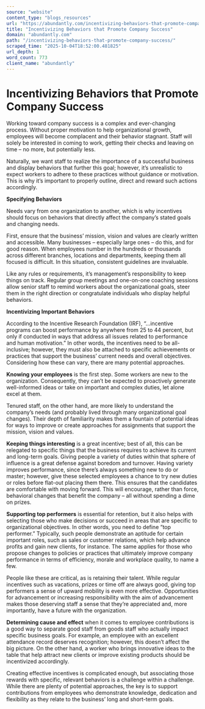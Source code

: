 ```yaml
---
source: "website"
content_type: "blogs_resources"
url: "https://abundantly.com/incentivizing-behaviors-that-promote-company-success/"
title: "Incentivizing Behaviors that Promote Company Success"
domain: "abundantly.com"
path: "/incentivizing-behaviors-that-promote-company-success/"
scraped_time: "2025-10-04T18:52:00.481825"
url_depth: 1
word_count: 773
client_name: "abundantly"
---
```


# Incentivizing Behaviors that Promote Company Success

Working toward company success is a complex and ever-changing process. Without proper motivation to help organizational growth, employees will become complacent and their behavior stagnant. Staff will solely be interested in coming to work, getting their checks and leaving on time – no more, but potentially less.

Naturally, we want staff to realize the importance of a successful business and display behaviors that further this goal; however, it’s unrealistic to expect workers to adhere to these practices without guidance or motivation. This is why it’s important to properly outline, direct and reward such actions accordingly.

**Specifying Behaviors**

Needs vary from one organization to another, which is why incentives should focus on behaviors that directly affect the company’s stated goals and changing needs.

First, ensure that the business’ mission, vision and values are clearly written and accessible. Many businesses – especially large ones – do this, and for good reason. When employees number in the hundreds or thousands across different branches, locations and departments, keeping them all focused is difficult. In this situation, consistent guidelines are invaluable.

Like any rules or requirements, it’s management’s responsibility to keep things on track. Regular group meetings and one-on-one coaching sessions allow senior staff to remind workers about the organizational goals, steer them in the right direction or congratulate individuals who display helpful behaviors.

**Incentivizing Important Behaviors**

According to the Incentive Research Foundation (IRF), “…incentive programs can boost performance by anywhere from 25 to 44 percent, but only if conducted in ways that address all issues related to performance and human motivation.” In other words, the incentives need to be all-inclusive; however, they must also be attached to specific achievements or practices that support the business’ current needs and overall objectives. Considering how these can vary, there are many potential approaches.

**Knowing your employees** is the first step. Some workers are new to the organization. Consequently, they can’t be expected to proactively generate well-informed ideas or take on important and complex duties, let alone excel at them.

Tenured staff, on the other hand, are more likely to understand the company’s needs (and probably lived through many organizational goal changes). Their depth of familiarity makes them a fountain of potential ideas for ways to improve or create approaches for assignments that support the mission, vision and values.

**Keeping things interesting** is a great incentive; best of all, this can be relegated to specific things that the business requires to achieve its current and long-term goals. Giving people a variety of duties within that sphere of influence is a great defense against boredom and turnover. Having variety improves performance, since there’s always something new to do or master; however, give these selected employees a chance to try new duties or roles before flat-out placing them there. This ensures that the candidates are comfortable with moving forward. This will encourage, rather than force, behavioral changes that benefit the company – all without spending a dime on prizes.

**Supporting top performers** is essential for retention, but it also helps with selecting those who make decisions or succeed in areas that are specific to organizational objectives. In other words, you need to define “top performer.” Typically, such people demonstrate an aptitude for certain important roles, such as sales or customer relations, which help advance profits and gain new clients, for instance. The same applies for those who propose changes to policies or practices that ultimately improve company performance in terms of efficiency, morale and workplace quality, to name a few.

People like these are critical, as is retaining their talent. While regular incentives such as vacations, prizes or time off are always good, giving top performers a sense of upward mobility is even more effective. Opportunities for advancement or increasing responsibility with the aim of advancement makes those deserving staff a sense that they’re appreciated and, more importantly, have a future with the organization.

**Determining cause and effect** when it comes to employee contributions is a good way to separate good staff from goods staff who actually impact specific business goals. For example, an employee with an excellent attendance record deserves recognition; however, this doesn’t affect the big picture. On the other hand, a worker who brings innovative ideas to the table that help attract new clients or improve existing products should be incentivized accordingly.

Creating effective incentives is complicated enough, but associating those rewards with specific, relevant behaviors is a challenge within a challenge. While there are plenty of potential approaches, the key is to support contributions from employees who demonstrate knowledge, dedication and flexibility as they relate to the business’ long and short-term goals.